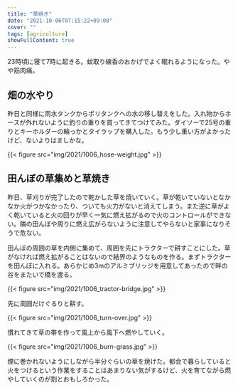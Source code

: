 ```yaml
---
title: "草焼き"
date: "2021-10-06T07:15:22+09:00"
cover: ""
tags: [agriculture]
showFullContent: true
---
```


23時頃に寝て7時に起きる。蚊取り線香のおかげでよく眠れるようになった。やや筋肉痛。

## 畑の水やり

昨日と同様に雨水タンクからポリタンクへの水の移し替えをした。入れ物からホースが外れないように釣りの重りを買ってきてつけてみた。ダイソーで25号の重りとキーホルダーの輪っかとタイラップを購入した。もう少し重い方がよかったけど、ないよりはましかな。

{{< figure src="img/2021/1006_hose-weight.jpg" >}}

## 田んぼの草集めと草焼き

昨日、草刈りが完了したので乾かした草を焼いていく。草が乾いていないとなかなか火がつかなかったり、ついても火力がないと消えてしまう。また逆に草がよく乾いていると火の回りが早く一気に燃え拡がるので火のコントロールができない。隣の田んぼや周りに燃え広がらないように注意してやらないと家事になりそうで危ない。

田んぼの周囲の草を内側に集めて、周囲を先にトラクターで耕すことにした。草がなければ燃え拡がることはないので結界のようなものを作る。まずトラクターを田んぼに入れる。あらかじめ3mのアルミブリッジを用意してあったので畔の谷をまたいで橋を渡る。

{{< figure src="img/2021/1006_tractor-bridge.jpg" >}}

先に周囲だけぐるりと耕す。

{{< figure src="img/2021/1006_turn-over.jpg" >}}

慣れてきて草の帯を作って風上から風下へ燃やしていく。

{{< figure src="img/2021/1006_burn-grass.jpg" >}}

煙に巻かれないようにしながら半分ぐらいの草を焼けた。都会で暮らしていると火をつけるという作業をすることはあまりない気がするけど、火を育てながら燃やしていくのが割とおもしろかった。
